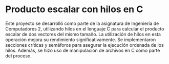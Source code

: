 # Producto escalar con hilos en C
Este proyecto se desarrolló como parte de la asignatura de Ingeniería de Computadores 2, utilizando hilos en el lenguaje C para calcular el producto escalar de dos vectores del mismo tamaño. 
La utilización de hilos en esta operación mejora su rendimiento significativamente. Se implementaron secciones críticas y semáforos para asegurar la ejecución ordenada de los hilos. 
Además, se hizo uso de manipulación de archivos en C como parte del proceso.
